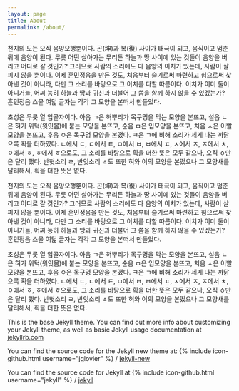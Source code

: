 ```yaml
---
layout: page
title: About
permalink: /about/
---
```


천지의 도는 오직 음양오행뿐이다. 곤(坤)과 복(復) 사이가 태극이 되고, 움직이고 멈춘 뒤에 음양이 된다. 무릇 어떤 살아가는 무리든 하늘과 땅 사이에 있는 것들이 음양을 버리고 어디로 갈 것인가? 그러므로 사람의 소리에도 다 음양의 이치가 있는데, 사람이 살피지 않을 뿐이다. 이제 훈민정음을 만든 것도, 처음부터 슬기로써 마련하고 힘으로써 찾아낸 것이 아니라, 다만 그 소리를 바탕으로 그 이치를 다할 따름이다. 이치가 이미 둘이 아니거늘, 어찌 능히 하늘과 땅과 귀신과 더불어 그 씀을 함께 하지 않을 수 있겠는가? 훈민정음 스물 여덟 글자는 각각 그 모양을 본떠서 만들었다.

초성은 무릇 열 입골자이다. 아음 ㄱ은 혀뿌리가 목구멍을 막는 모양을 본뜨고, 설음 ㄴ은 혀가 위턱(윗잇몸)에 붙는 모양을 본뜨고, 순음 ㅁ은 입모양을 본뜨고, 치음 ㅅ은 이빨 모양을 본뜨고, 후음 ㅇ은 목구멍 모양을 본떴다. ㅋ은 ㄱ에 비해 소리가 세게 나는 까닭으록 획을 더하였다. ㄴ에서 ㄷ, ㄷ에서 ㅌ, ㅁ에서 ㅂ, ㅂ에서 ㅍ, ㅅ에서 ㅈ, ㅈ에서 ㅊ, ㅇ에서 ㆆ, ㆆ에서 ㅎ으로도, 그 소리를 바탕으로 획을 더한 뜻은 모두 같으나, 오직 ㆁ만은 달리 했다. 반혓소리 ㄹ, 반잇소리 ㅿ도 또한 혀와 이의 모양을 본떴으나 그 모양새를 달리해서, 획을 더한 뜻은 없다.

천지의 도는 오직 음양오행뿐이다. 곤(坤)과 복(復) 사이가 태극이 되고, 움직이고 멈춘 뒤에 음양이 된다. 무릇 어떤 살아가는 무리든 하늘과 땅 사이에 있는 것들이 음양을 버리고 어디로 갈 것인가? 그러므로 사람의 소리에도 다 음양의 이치가 있는데, 사람이 살피지 않을 뿐이다. 이제 훈민정음을 만든 것도, 처음부터 슬기로써 마련하고 힘으로써 찾아낸 것이 아니라, 다만 그 소리를 바탕으로 그 이치를 다할 따름이다. 이치가 이미 둘이 아니거늘, 어찌 능히 하늘과 땅과 귀신과 더불어 그 씀을 함께 하지 않을 수 있겠는가? 훈민정음 스물 여덟 글자는 각각 그 모양을 본떠서 만들었다.

초성은 무릇 열 입골자이다. 아음 ㄱ은 혀뿌리가 목구멍을 막는 모양을 본뜨고, 설음 ㄴ은 혀가 위턱(윗잇몸)에 붙는 모양을 본뜨고, 순음 ㅁ은 입모양을 본뜨고, 치음 ㅅ은 이빨 모양을 본뜨고, 후음 ㅇ은 목구멍 모양을 본떴다. ㅋ은 ㄱ에 비해 소리가 세게 나는 까닭으록 획을 더하였다. ㄴ에서 ㄷ, ㄷ에서 ㅌ, ㅁ에서 ㅂ, ㅂ에서 ㅍ, ㅅ에서 ㅈ, ㅈ에서 ㅊ, ㅇ에서 ㆆ, ㆆ에서 ㅎ으로도, 그 소리를 바탕으로 획을 더한 뜻은 모두 같으나, 오직 ㆁ만은 달리 했다. 반혓소리 ㄹ, 반잇소리 ㅿ도 또한 혀와 이의 모양을 본떴으나 그 모양새를 달리해서, 획을 더한 뜻은 없다.

This is the base Jekyll theme. You can find out more info about customizing your Jekyll theme, as well as basic Jekyll usage documentation at [jekyllrb.com](http://jekyllrb.com/)

You can find the source code for the Jekyll new theme at:
{% include icon-github.html username="jglovier" %} /
[jekyll-new](https://github.com/jglovier/jekyll-new)

You can find the source code for Jekyll at
{% include icon-github.html username="jekyll" %} /
[jekyll](https://github.com/jekyll/jekyll)
